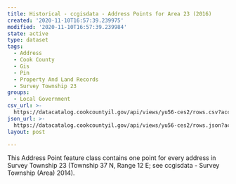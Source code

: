```yaml
---
title: Historical - ccgisdata - Address Points for Area 23 (2016)
created: '2020-11-10T16:57:39.239975'
modified: '2020-11-10T16:57:39.239984'
state: active
type: dataset
tags:
  - Address
  - Cook County
  - Gis
  - Pin
  - Property And Land Records
  - Survey Township 23
groups:
  - Local Government
csv_url: >-
  https://datacatalog.cookcountyil.gov/api/views/yu56-ces2/rows.csv?accessType=DOWNLOAD
json_url: >-
  https://datacatalog.cookcountyil.gov/api/views/yu56-ces2/rows.json?accessType=DOWNLOAD
layout: post

---
```

This Address Point feature class contains one point for every address in Survey Township 23 (Township 37 N, Range 12 E; see ccgisdata - Survey Township (Area) 2014).
